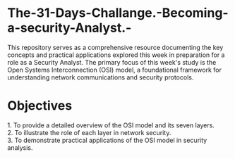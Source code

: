 # The-31-Days-Challange.-Becoming-a-security-Analyst.-
This repository serves as a comprehensive resource documenting the key concepts and practical applications explored this week in preparation for a role as a Security Analyst.
The primary focus of this week's study is the Open Systems Interconnection (OSI) model, a foundational framework for understanding network communications and security protocols.

<h1>Objectives</h1>
1. To provide a detailed overview of the OSI model and its seven layers.<BR>
2. To illustrate the role of each layer in network security.<BR>
3. To demonstrate practical applications of the OSI model in security analysis.




